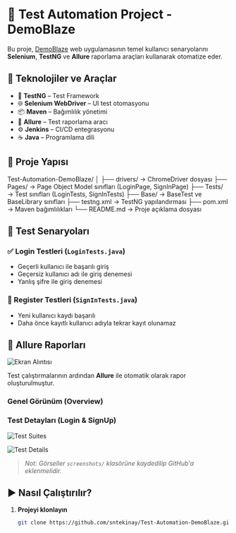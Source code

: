 # 🚀 Test Automation Project - DemoBlaze

Bu proje, [DemoBlaze](https://www.demoblaze.com/) web uygulamasının temel kullanıcı senaryolarını **Selenium**, **TestNG** ve **Allure** raporlama araçları kullanarak otomatize eder.

## 🔧 Teknolojiler ve Araçlar

- 🧪 **TestNG** – Test Framework
- 🌐 **Selenium WebDriver** – UI test otomasyonu
- 📦 **Maven** – Bağımlılık yönetimi
- 📸 **Allure** – Test raporlama aracı
- ⚙️ **Jenkins** – CI/CD entegrasyonu
- ☕ **Java** – Programlama dili

## 📁 Proje Yapısı
Test-Automation-DemoBlaze/
│
├── drivers/ → ChromeDriver dosyası
├── Pages/ → Page Object Model sınıfları (LoginPage, SignInPage)
├── Tests/ → Test sınıfları (LoginTests, SignInTests)
├── Base/ → BaseTest ve BaseLibrary sınıfları
├── testng.xml → TestNG yapılandırması
├── pom.xml → Maven bağımlılıkları
└── README.md → Proje açıklama dosyası

## 🧪 Test Senaryoları

### ✅ Login Testleri (`LoginTests.java`)
- Geçerli kullanıcı ile başarılı giriş
- Geçersiz kullanıcı adı ile giriş denemesi
- Yanlış şifre ile giriş denemesi

### 📝 Register Testleri (`SignInTests.java`)
- Yeni kullanıcı kaydı başarılı
- Daha önce kayıtlı kullanıcı adıyla tekrar kayıt olunamaz

## 🧾 Allure Raporları
![Ekran Alıntısı](https://github.com/user-attachments/assets/acc23044-e274-4f5c-9e9b-b6fd4cc00a45)

Test çalıştırmalarının ardından **Allure** ile otomatik olarak rapor oluşturulmuştur.

### Genel Görünüm (Overview)


### Test Detayları (Login & SignUp)
![Test Suites](./screenshots/Ekran%20Alıntısı1.PNG)

![Test Details](./screenshots/Ekran%20Alıntısı2.PNG)

> *Not: Görseller `screenshots/` klasörüne kaydedilip GitHub'a eklenmelidir.*

## ▶️ Nasıl Çalıştırılır?

1. **Projeyi klonlayın**
   ```bash
   git clone https://github.com/sntekinay/Test-Automation-DemoBlaze.git
